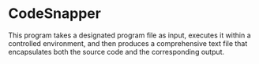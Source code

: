 # CodeSnapper
This program takes a designated program file as input,
executes it within a controlled environment,
and then produces a comprehensive text file that encapsulates 
both the source code and the corresponding output.
